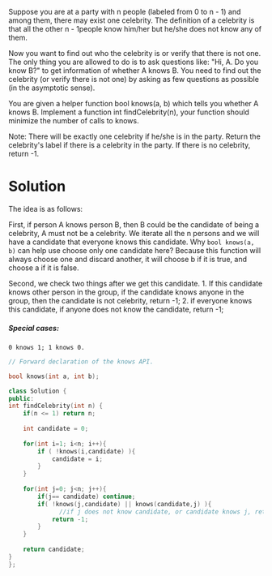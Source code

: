 Suppose you are at a party with n people (labeled from 0 to n - 1) and among them, there may exist one celebrity. The definition of a celebrity is that all the other n - 1people know him/her but he/she does not know any of them.

Now you want to find out who the celebrity is or verify that there is not one. The only thing you are allowed to do is to ask questions like: "Hi, A. Do you know B?" to get information of whether A knows B. You need to find out the celebrity (or verify there is not one) by asking as few questions as possible (in the asymptotic sense).

You are given a helper function bool knows(a, b) which tells you whether A knows B. Implement a function int findCelebrity(n), your function should minimize the number of calls to knows.

Note: There will be exactly one celebrity if he/she is in the party. Return the celebrity's label if there is a celebrity in the party. If there is no celebrity, return -1.

# Solution

The idea is as follows:

First, if person A knows person B, then B could be the candidate of being a celebrity, A must not be a celebrity. We iterate all the n persons and we will have a candidate that everyone knows this candidate. Why ```bool knows(a, b)``` can help use choose only one candidate here? Because this function will always choose one and discard another, it will choose b if it is true, and choose a if it is false. 

Second, we check two things after we get this candidate. 1. If this candidate knows other person in the group, if the candidate knows anyone in the group, then the candidate is not celebrity, return -1; 2. if everyone knows this candidate, if anyone does not know the candidate, return -1;


##### Special cases:

```
0 knows 1; 1 knows 0.
```


```cpp
// Forward declaration of the knows API.

bool knows(int a, int b);

class Solution {
public:
int findCelebrity(int n) {
    if(n <= 1) return n;
    
    int candidate = 0;
    
    for(int i=1; i<n; i++){   
        if ( !knows(i,candidate) ){
            candidate = i;
        }
    }    
   
    for(int j=0; j<n; j++){  
        if(j== candidate) continue;     
        if( !knows(j,candidate) || knows(candidate,j) ){
              //if j does not know candidate, or candidate knows j, return -1;
            return -1;
        }   
    }
     
    return candidate; 
}
};
```
